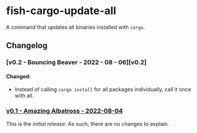 # fish-cargo-update-all
A command that updates all binaries installed with `cargo`.

## Changelog
### [v0.2 - Bouncing Beaver - 2022 - 08 - 06][v0.2]
#### Changed: 
- Instead of calling `cargo install` for all packages individually, call it once with all.

### [v0.1 - Amazing Albatross - 2022-08-04][v0.1]
This is the _initial release_. As such, there are no changes to explain.

[v0.1]: https://github.com/TeFiLeDo/fish-cargo-update-all/releases/tag/v0.1
